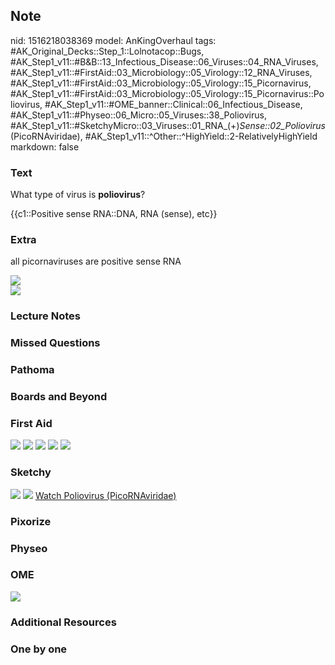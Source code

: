## Note
nid: 1516218038369
model: AnKingOverhaul
tags: #AK_Original_Decks::Step_1::Lolnotacop::Bugs, #AK_Step1_v11::#B&B::13_Infectious_Disease::06_Viruses::04_RNA_Viruses, #AK_Step1_v11::#FirstAid::03_Microbiology::05_Virology::12_RNA_Viruses, #AK_Step1_v11::#FirstAid::03_Microbiology::05_Virology::15_Picornavirus, #AK_Step1_v11::#FirstAid::03_Microbiology::05_Virology::15_Picornavirus::Poliovirus, #AK_Step1_v11::#OME_banner::Clinical::06_Infectious_Disease, #AK_Step1_v11::#Physeo::06_Micro::05_Viruses::38_Poliovirus, #AK_Step1_v11::#SketchyMicro::03_Viruses::01_RNA_(+)_Sense::02_Poliovirus_(PicoRNAviridae), #AK_Step1_v11::^Other::^HighYield::2-RelativelyHighYield
markdown: false

### Text
What type of virus is <b>poliovirus</b>?
<div>
  {{c1::Positive sense RNA::DNA, RNA (sense), etc}}
</div>

### Extra
all picornaviruses are positive sense RNA
<div><img src="paste-2357937045947.jpg"></div>
<div><img src="paste-4672924418528.jpg"></div>

### Lecture Notes


### Missed Questions


### Pathoma


### Boards and Beyond


### First Aid
<img src="tmpel5853na.png"> <img src="tmpp_d70dh9.png"> <img src=
"tmpnywp39_o.png"> <img src="tmpbubgdn6s.png"> <img src=
"tmpho1u2q3l.png">

### Sketchy
<img src="paste-19679540150275.jpg"> <img src=
"paste-1b530569eaf8024e87fc17343b2ce3fc5c728840.png"> <a href=
"https://dashboard.sketchy.com/study/medical/courses/medical-microbiology/units/medical-microbiology-viruses/videos/medical-microbiology-viruses-rna-viruses-positive-sense-poliovirus-picornaviridae?utm_source=anki&utm_medium=partnership&utm_campaign=february_update&utm_content=medical">
Watch Poliovirus (PicoRNAviridae)</a>

### Pixorize


### Physeo


### OME
<div class="ome-widget">
  <a href=
  "https://onlinemeded.org/spa/infectious-disease?ref=anki"><img src="_OME_AnkiFlashcards_Topic_3.png"></a>
</div>

### Additional Resources


### One by one

